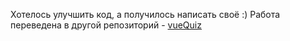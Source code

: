 Хотелось улучшить код, а получилось написать своё :)
Работа переведена в другой репозиторий - [vueQuiz](https://github.com/vikapitoshka/vueQuiz)